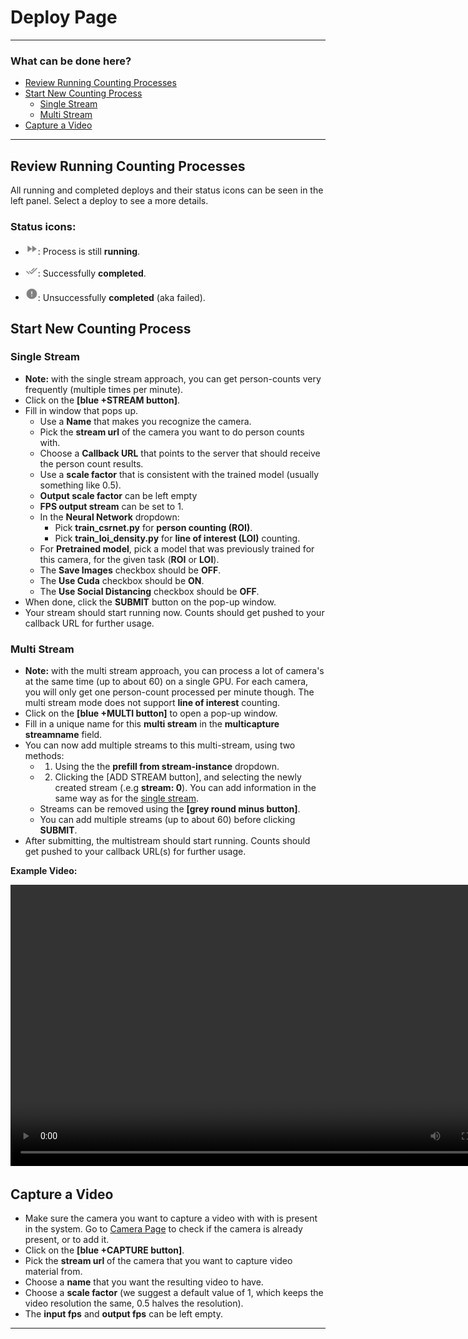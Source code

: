 # Deploy Page

---

### What can be done here?

- [Review Running Counting Processes](#review-running-counting-processes)
- [Start New Counting Process](#start-new-counting-process)
  - [Single Stream](#single-stream)
  - [Multi Stream](#multi-stream)
- [Capture a Video](#capture-a-video)

---

## Review Running Counting Processes <a name=review-running-counting-processes></a>

All running and completed deploys and their status icons can be seen in the left panel. Select a deploy to see a more details.

### Status icons:

- <img src="../markdowns/images/5_Deploy/fast_forward_icon.png" width="20"/>: Process is still **running**.

- <img src="../markdowns/images/5_Deploy/checkmarks_icon.png" width="20"/>: Successfully **completed**.

- <img src="../markdowns/images/5_Deploy/exclamation_mark_icon.png" width="20"/>: Unsuccessfully **completed** (aka failed).

## Start New Counting Process <a name=start-new-counting-process></a>

### Single Stream <a name=single-stream></a>

- **Note:** with the single stream approach, you can get person-counts very frequently (multiple times per minute).
- Click on the **[blue +STREAM button]**.
- Fill in window that pops up.
  - Use a **Name** that makes you recognize the camera.
  - Pick the **stream url** of the camera you want to do person counts with.
  - Choose a **Callback URL** that points to the server that should receive the person count results.
  - Use a **scale factor** that is consistent with the trained model (usually something like 0.5).
  - **Output scale factor** can be left empty
  - **FPS output stream** can be set to 1.
  - In the **Neural Network** dropdown:
    - Pick **train_csrnet.py** for **person counting (ROI)**.
    - Pick **train_loi_density.py** for **line of interest (LOI)** counting.
  - For **Pretrained model**, pick a model that was previously trained for this camera, for the given task (**ROI** or **LOI**).
  - The **Save Images** checkbox should be **OFF**.
  - The **Use Cuda** checkbox should be **ON**.
  - The **Use Social Distancing** checkbox should be **OFF**.
- When done, click the **SUBMIT** button on the pop-up window.
- Your stream should start running now. Counts should get pushed to your callback URL for further usage.

### Multi Stream <a name=multi-stream></a>

- **Note:** with the multi stream approach, you can process a lot of camera's at the same time (up to about 60) on a single GPU. For each camera, you will only get one person-count processed per minute though. The multi stream mode does not support **line of interest** counting.
- Click on the **[blue +MULTI button]** to open a pop-up window.
- Fill in a unique name for this **multi stream** in the **multicapture streamname** field.
- You can now add multiple streams to this multi-stream, using two methods:
  - 1. Using the the **prefill from stream-instance** dropdown.
  - 2. Clicking the [ADD STREAM button], and selecting the newly created stream (.e.g **stream: 0**). You can add information in the same way as for the [single stream](#single-stream).
  - Streams can be removed using the **[grey round minus button]**.
  - You can add multiple streams (up to about 60) before clicking **SUBMIT**.
- After submitting, the multistream should start running. Counts should get pushed to your callback URL(s) for further usage.

**Example Video:**

<video width="800" height="450" controls>
  <source src="../markdowns/videos/Task 4_2 - Deploy a Prediction Model.mp4" type="video/mp4">
</video>



## Capture a Video <a name=capture-a-video></a>

- Make sure the camera you want to capture a video with with is present in the system. Go to [Camera Page](../camera) to check if the camera is already present, or to add it.
- Click on the **[blue +CAPTURE button]**.
- Pick the **stream url** of the camera that you want to capture video material from.
- Choose a **name** that you want the resulting video to have.
- Choose a **scale factor** (we suggest a default value of 1, which keeps the video resolution the same, 0.5 halves the resolution).
- The **input fps** and **output fps** can be left empty.

---

